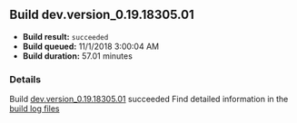 ## Build dev.version_0.19.18305.01
- **Build result:** `succeeded`
- **Build queued:** 11/1/2018 3:00:04 AM
- **Build duration:** 57.01 minutes
### Details
Build [dev.version_0.19.18305.01](https://winappstudio.visualstudio.com/web/build.aspx?pcguid=a4ef43be-68ce-4195-a619-079b4d9834c2&builduri=vstfs%3a%2f%2f%2fBuild%2fBuild%2f26505) succeeded
Find detailed information in the [build log files](https://uwpctdiags.blob.core.windows.net/buildlogs/dev.version_0.19.18305.01_logs.zip)
